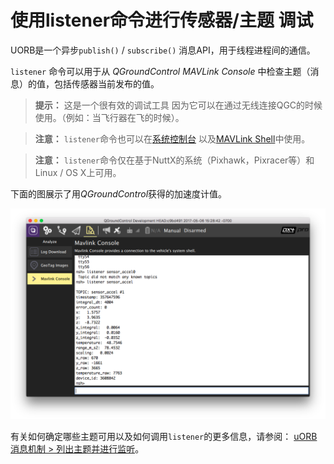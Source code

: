 # 使用listener命令进行传感器/主题 调试

UORB是一个异步`publish()` / `subscribe()` 消息API，用于线程进程间的通信。            

`listener` 命令可以用于从 *QGroundControl MAVLink Console* 中检查主题（消息）的值，包括传感器当前发布的值。


> **提示：** 这是一个很有效的调试工具  因为它可以在通过无线连接QGC的时候使用。（例如：当飞行器在飞的时候）。

<span></span>
> **注意：** `listener`命令也可以在[系统控制台](../debug/system_console.md) 以及[MAVLink Shell](../debug/system_console.md#mavlink-shell)中使用。

<span></span>
> **注意：** `listener`命令仅在基于NuttX的系统（Pixhawk，Pixracer等）和Linux / OS X上可用。

下面的图展示了用*QGroundControl*获得的加速度计值。

![QGC MAVLink Console](../../assets/gcs/qgc_mavlink_console_listener_command.png)

有关如何确定哪些主题可用以及如何调用`listener`的更多信息，请参阅： [uORB消息机制 > 列出主题并进行监听](../middleware/uorb.md#列出主题并进行监听)。